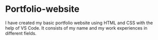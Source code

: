 # Portfolio-website
I have created  my basic portfolio website using HTML and CSS with the help of VS Code. It consists of my name and my work experiences in different fields.
